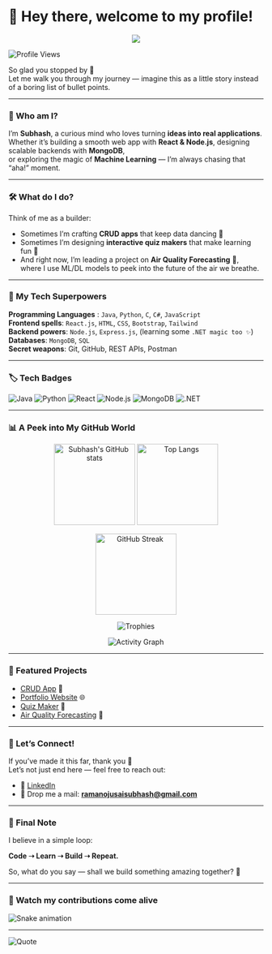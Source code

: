 # 👋 Hey there, welcome to my profile!  

<p align="center">
  <img src="https://capsule-render.vercel.app/api?type=waving&color=gradient&height=200&section=header&text=Hi%20I'm%20Subhash!%20🚀&fontSize=40&animation=fadeIn&fontAlignY=35" />
</p>


![Profile Views](https://komarev.com/ghpvc/?username=ramanojusaisubhash&color=blueviolet&style=flat)  

So glad you stopped by 🚀  
Let me walk you through my journey — imagine this as a little story instead of a boring list of bullet points.  

---

### 🌟 Who am I?  
I’m **Subhash**, a curious mind who loves turning **ideas into real applications**.  
Whether it’s building a smooth web app with **React & Node.js**, designing scalable backends with **MongoDB**,  
or exploring the magic of **Machine Learning** — I’m always chasing that “aha!” moment.  

---

### 🛠️ What do I do?  
Think of me as a builder:  
- Sometimes I’m crafting **CRUD apps** that keep data dancing 💃  
- Sometimes I’m designing **interactive quiz makers** that make learning fun 🎯  
- And right now, I’m leading a project on **Air Quality Forecasting** 🌱,  
  where I use ML/DL models to peek into the future of the air we breathe.  

---

### 🚀 My Tech Superpowers  
**Programming Languages** : `Java`, `Python`, `C`, `C#`, `JavaScript`  
**Frontend spells**: `React.js`, `HTML`, `CSS`, `Bootstrap`, `Tailwind`  
**Backend powers**: `Node.js`, `Express.js`, (learning some `.NET magic too ✨`)  
**Databases**: `MongoDB`, `SQL`  
**Secret weapons**: Git, GitHub, REST APIs, Postman  

---

### 🏷️ Tech Badges  
![Java](https://img.shields.io/badge/Code-Java-orange?logo=java&logoColor=white)
![Python](https://img.shields.io/badge/Code-Python-blue?logo=python&logoColor=white)
![React](https://img.shields.io/badge/Frontend-React-blue?logo=react)
![Node.js](https://img.shields.io/badge/Backend-Node.js-green?logo=node.js)
![MongoDB](https://img.shields.io/badge/Database-MongoDB-brightgreen?logo=mongodb)
![.NET](https://img.shields.io/badge/Learning-.NET-purple?logo=dotnet&logoColor=white)

---

### 📊 A Peek into My GitHub World  

<p align="center">
  <img src="https://github-readme-stats.vercel.app/api?username=ramanojusaisubhash&show_icons=true&theme=radical" alt="Subhash's GitHub stats" height="160"/>
  <img src="https://github-readme-stats.vercel.app/api/top-langs/?username=ramanojusaisubhash&layout=compact&theme=radical" alt="Top Langs" height="160"/>
</p>

<p align="center">
  <img src="https://github-readme-streak-stats.herokuapp.com/?user=ramanojusaisubhash&theme=radical&hide_border=true" alt="GitHub Streak" height="160"/>
</p>

<p align="center">
  <img src="https://github-profile-trophy.vercel.app/?username=ramanojusaisubhash&theme=radical&no-frame=true&margin-w=5" alt="Trophies"/>
</p>

<p align="center">
  <img src="https://github-readme-activity-graph.vercel.app/graph?username=ramanojusaisubhash&theme=radical" alt="Activity Graph"/>
</p>

---

### 📌 Featured Projects  
- [CRUD App](https://github.com/ramanojusaisubhash/crud-app) 📝  
- [Portfolio Website](https://github.com/ramanojusaisubhash/portfolio) 🌐  
- [Quiz Maker](https://github.com/ramanojusaisubhash/quiz-maker) 🎯  
- [Air Quality Forecasting](https://github.com/ramanojusaisubhash/air-quality-forecasting) 🌱  

---

### 🤝 Let’s Connect!  
If you’ve made it this far, thank you 🙌  
Let’s not just end here — feel free to reach out:  
- 💼 [LinkedIn](https://www.linkedin.com/in/ramanojusaisubhash)  
- 📧 Drop me a mail: **ramanojusaisubhash@gmail.com**  

---

### 🌱 Final Note  
I believe in a simple loop:  

**Code ➝ Learn ➝ Build ➝ Repeat.**  

So, what do you say — shall we build something amazing together? 🚀  

---

### 🐍 Watch my contributions come alive  
![Snake animation](https://github.com/ramanojusaisubhash/ramanojusaisubhash/blob/output/github-contribution-grid-snake.svg)

---

![Quote](https://quotes-github-readme.vercel.app/api?type=horizontal&theme=radical)
